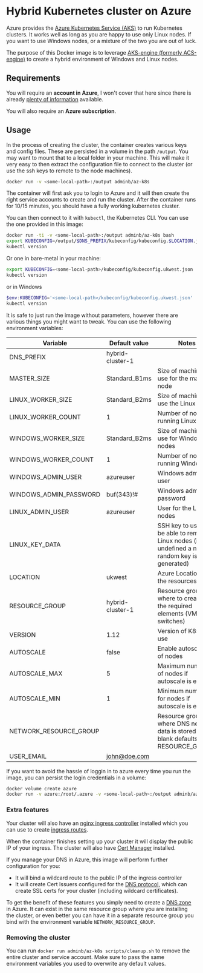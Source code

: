 # Hybrid Kubernetes cluster on Azure

Azure provides the [Azure Kubernetes Service (AKS)](https://azure.microsoft.com/en-us/services/kubernetes-service/) to run Kubernetes clusters. It works well as long as you are happy to use only Linux nodes. If you want to use Windows nodes, or a mixture of the two you are out of luck.

The purpose of this Docker image is to leverage [AKS-engine (formerly ACS-engine)](https://github.com/Azure/aks-engine) to create a hybrid environment of Windows and Linux nodes.

## Requirements

You will require an **account in Azure**, I won't cover that here since there is already [plenty of information](https://azure.microsoft.com/en-us/get-started/) available.

You will also require an **Azure subscription**.

## Usage

In the process of creating the cluster, the container creates various keys and config files. These are persisted in a volume in the path `/output`. You may want to mount that to a local folder in your machine. This will make it very easy to then extract the configuration file to connect to the cluster (or use the ssh keys to remote to the node machines).

```bash
docker run -v <some-local-path>:/output adminb/az-k8s
```

The container will first ask you to login to Azure and it will then create the right service accounts to create and run the cluster. After the container runs for 10/15 minutes, you should have a fully working kubernetes cluster.

You can then connect to it with `kubectl`, the Kubernetes CLI. You can use the one provided in this image:

```bash
docker run -ti -v <some-local-path>:/output adminb/az-k8s bash
export KUBECONFIG=/output/$DNS_PREFIX/kubeconfig/kubeconfig.$LOCATION.json
kubectl version
```

Or one in bare-metal in your machine:

```bash
export KUBECONFIG=<some-local-path>/kubeconfig/kubeconfig.ukwest.json
kubectl version
```

or in Windows

```powershell
$env:KUBECONFIG='<some-local-path>/kubeconfig/kubeconfig.ukwest.json'
kubectl version
```

It is safe to just run the image without parameters, however there are various things you might want to tweak. You can use the following environment variables:

| Variable               | Default value       | Notes                                                                                                   |
|------------------------|---------------------|---------------------------------------------------------------------------------------------------------|
| DNS_PREFIX             | hybrid-cluster-1    |                                                                                                         |
| MASTER_SIZE            | Standard_B1ms       | Size of machine to use for the master node                                                              |
| LINUX_WORKER_SIZE      | Standard_B2ms       | Size of machine to use the Linux nodes                                                                  |
| LINUX_WORKER_COUNT     | 1                   | Number of nodes running Linux                                                                           |
| WINDOWS_WORKER_SIZE    | Standard_B2ms       | Size of machine to use for Windows nodes                                                                |
| WINDOWS_WORKER_COUNT   | 1                   | Number of nodes running Windows                                                                         |
| WINDOWS_ADMIN_USER     | azureuser           | Windows admin user                                                                                      |
| WINDOWS_ADMIN_PASSWORD | buf(343)!#          | Windows admin password                                                                                  |
| LINUX_ADMIN_USER       | azureuser           | User for the Linux nodes                                                                                |
| LINUX_KEY_DATA         |                     | SSH key to use to be able to remote to Linux nodes (if undefined a new random key is generated)         |
| LOCATION               | ukwest              | Azure Location for the resources                                                                        |
| RESOURCE_GROUP         | hybrid-cluster-1    | Resource group where to create all the required elements (VMs, switches)                                |
| VERSION                | 1.12                | Version of K8s to use                                                                                   |
| AUTOSCALE              | false               | Enable autoscaling of nodes                                                                             |
| AUTOSCALE_MAX          | 5                   | Maximum number of nodes if autoscale is enabled                                                         |
| AUTOSCALE_MIN          | 1                   | Minimum number for nodes if autoscale is enabled                                                        |
| NETWORK_RESOURCE_GROUP |                     | Resource grouop where DNS network data is stored (if blank defaults to RESOURCE_GROUP)                  |
| USER_EMAIL             | john@doe.com        |                                                                                                         |

If you want to avoid the hassle of loggin in to azure every time you run the image, you can persist the login credentials in a volume:

```bash
docker volume create azure
docker run -v azure:/root/.azure -v <some-local-path>:/output adminb/az-k8s
```

### Extra features

Your cluster will also have an [nginx ingress controller](https://github.com/kubernetes/ingress-nginx) installed which you can use to create [ingress routes](https://kubernetes.io/docs/concepts/services-networking/ingress/).

When the container finishes setting up your cluster it will display the public IP of your ingress. 
The cluster will also have [Cert Manager](https://docs.cert-manager.io/en/latest/) installed.

If you manage your DNS in Azure, this image will perform further configuration for you:

- It will bind a wildcard route to the public IP of the ingress controller
- It will create Cert Issuers configured for the [DNS protocol](https://docs.cert-manager.io/en/latest/tutorials/acme/dns-validation.html), which can create SSL certs for your cluster (including wildcard certificates).

To get the benefit of these features you simply need to create a [DNS zone](https://docs.microsoft.com/en-us/azure/dns/dns-zones-records) in Azure. It can exist in the same resource group where you are installing the cluster, or even better you can have it in a separate resource group you bind with the environment variable `NETWORK_RESOURCE_GROUP`.

### Removing the cluster

You can run ```docker run adminb/az-k8s scripts/cleanup.sh``` to remove the entire cluster and service account. Make sure to pass the same environment variables you used to overwrite any default values.